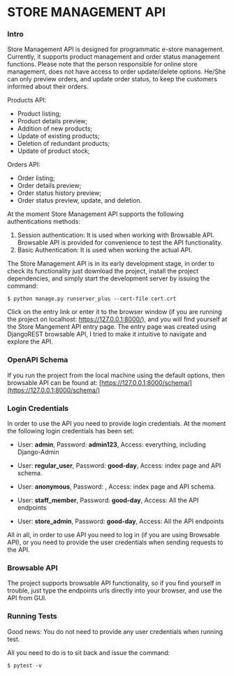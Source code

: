 # STORE MANAGEMENT API

### Intro

Store Management API is designed for programmatic e-store management.
Currently, it supports product management and order status management functions.
Please note that the person responsible for online store management, does not
have access to order update/delete options. He/She can only preview orders,
and update order status, to keep the customers informed about their orders.


Products API:
   - Product listing;
   - Product details preview;  
   - Addition of new products;
   - Update of existing products;
   - Deletion of redundant products;
   - Update of product stock;

Orders API:
   - Order listing;
   - Order details preview;
   - Order status history preview;
   - Order status preview, update, and deletion.

   

At the moment Store Management API supports the following authentications methods:
   1) Session authentication: It is used when working with Browsable API.
      Browsable API is provided for convenience to test the API functionality.
   2) Basic Authentication: It is used when working the actual API.


The Store Management API is in its early development stage, in order to check
its functionality just download the project, install the project dependencies,
and simply start the development server by issuing the command:

    $ python manage.py runserver_plus --cert-file cert.crt

Click on the entry link or enter it to the browser window 
(if you are running the project on localhost: https://127.0.0.1:8000/),
and you will find yourself at the Store Mangement API entry page.
The entry page was created using DjangoREST browsable API, I tried to make it intuitive to navigate
and explore the API.

### OpenAPI Schema

If you run the project from the local machine using the default options, then browsable API
can be found at: [https://127.0.0.1:8000/schema/](https://127.0.0.1:8000/schema/)


### Login Credentials

In order to use the API you need to provide login credentials. At the moment
the following login credentials has been set:

  - User: **admin**, Password: **admin123**, Access: everything, including Django-Admin
   
  - User: **regular_user**, Password: **good-day**, Access: index page and API schema.

  - User: **anonymous**, Password: , Access: index page and API schema.
   
  - User: **staff_member**, Password: **good-day**, Access: All the API endpoints
   
  - User: **store_admin**, Password: **good-day**, Access: All the API endpoints

All in all, in order to use API you need to log in (if you are using Browsable API),
or you need to provide the user credentials when sending requests to the API.

### Browsable API

The project supports browsable API functionality, so if you find yourself
in trouble, just type the endpoints urls directly into your browser, 
and use the API from GUI.

### Running Tests

Good news: You do not need to provide any user credentials when running test.

All you need to do is to sit back and issue the command:

    $ pytest -v

